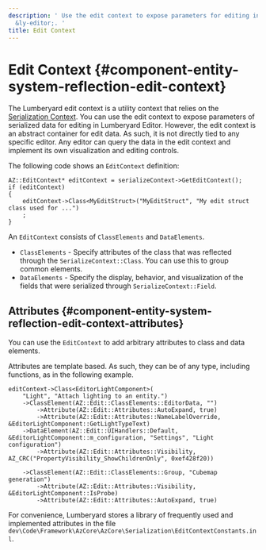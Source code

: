 ```yaml
---
description: ' Use the edit context to expose parameters for editing in &ALYlong;''s
  &ly-editor;. '
title: Edit Context
---
```

# Edit Context {#component-entity-system-reflection-edit-context}

The Lumberyard edit context is a utility context that relies on the [Serialization Context](/docs/userguide/components/entity-system-reflection-serialization-context.md)\. You can use the edit context to expose parameters of serialized data for editing in Lumberyard Editor\. However, the edit context is an abstract container for edit data\. As such, it is not directly tied to any specific editor\. Any editor can query the data in the edit context and implement its own visualization and editing controls\.

The following code shows an `EditContext` definition:

```
AZ::EditContext* editContext = serializeContext->GetEditContext();
if (editContext)
{
    editContext->Class<MyEditStruct>("MyEditStruct", "My edit struct class used for ...")
    ;
}
```

An `EditContext` consists of `ClassElements` and `DataElements`\.
+ `ClassElements` - Specify attributes of the class that was reflected through the `SerializeContext::Class`\. You can use this to group common elements\.
+ `DataElements` - Specify the display, behavior, and visualization of the fields that were serialized through `SerializeContext::Field`\.

## Attributes {#component-entity-system-reflection-edit-context-attributes}

You can use the `EditContext` to add arbitrary attributes to class and data elements\.

Attributes are template based\. As such, they can be of any type, including functions, as in the following example\.

```
editContext->Class<EditorLightComponent>(
	"Light", "Attach lighting to an entity.")
	->ClassElement(AZ::Edit::ClassElements::EditorData, "")
		->Attribute(AZ::Edit::Attributes::AutoExpand, true)
		->Attribute(AZ::Edit::Attributes::NameLabelOverride, &EditorLightComponent::GetLightTypeText)
	->DataElement(AZ::Edit::UIHandlers::Default, &EditorLightComponent::m_configuration, "Settings", "Light configuration")
		->Attribute(AZ::Edit::Attributes::Visibility, AZ_CRC("PropertyVisibility_ShowChildrenOnly", 0xef428f20))

    ->ClassElement(AZ::Edit::ClassElements::Group, "Cubemap generation")
	    ->Attribute(AZ::Edit::Attributes::Visibility, &EditorLightComponent::IsProbe)
    	->Attribute(AZ::Edit::Attributes::AutoExpand, true)
```

For convenience, Lumberyard stores a library of frequently used and implemented attributes in the file `dev\Code\Framework\AzCore\AzCore\Serialization\EditContextConstants.inl`\.